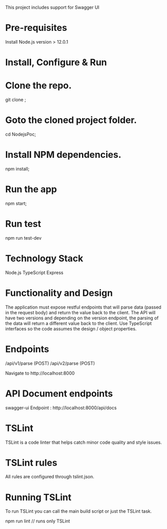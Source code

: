 
This project  includes support for Swagger UI
# Pre-requisites
Install Node.js version > 12.0.1

# Install, Configure & Run

# Clone the repo.
git clone <repourl>;

# Goto the cloned project folder.
cd NodejsPoc;

# Install NPM dependencies.
npm install;

# Run the app
npm start;

# Run test
npm run test-dev

# Technology Stack
Node.js
TypeScript
Express

# Functionality and Design
The application must expose restful endpoints that will parse data (passed in the request body) and return the value back to the
client. The API will have two versions and depending on the version endpoint, the parsing of the data will return a different value back to the client. Use TypeScript interfaces so the code assumes the design / object properties.

# Endpoints
/api/v1/parse (POST)
/api/v2/parse (POST)

Navigate to http://localhost:8000

# API Document endpoints

swagger-ui Endpoint : http://localhost:8000/api/docs

# TSLint
TSLint is a code linter that helps catch minor code quality and style issues.

# TSLint rules
All rules are configured through tslint.json.

# Running TSLint
To run TSLint you can call the main build script or just the TSLint task.

npm run lint  // runs only TSLint
